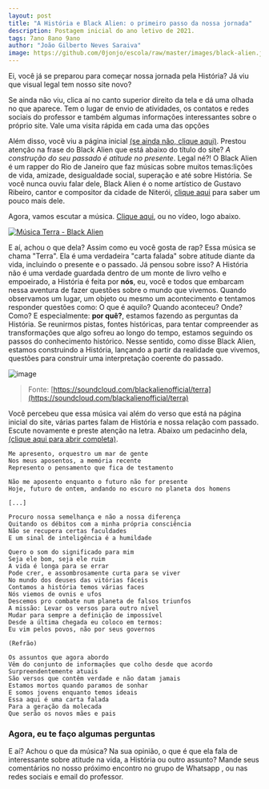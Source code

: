 ```yaml
---
layout: post
title: "A História e Black Alien: o primeiro passo da nossa jornada"
description: Postagem inicial do ano letivo de 2021.
tags: 7ano 8ano 9ano
author: "João Gilberto Neves Saraiva"
image: https://github.com/0jonjo/escola/raw/master/images/black-alien.jpg
---
```


Ei, você já se preparou para começar nossa jornada pela História? Já viu que visual legal tem nosso site novo?

Se ainda não viu, clica aí no canto superior direito da tela e dá uma olhada no que aparece. Tem o lugar de envio de atividades, os contatos e redes sociais do professor e também algumas informações interessantes sobre o próprio site. Vale uma visita rápida em cada uma das opções

Além disso, você viu a página inicial [(se ainda não, clique aqui)](https://0jonjo.github.io/escola/). Prestou atenção na frase do Black Alien que está abaixo do título do site? *A construção do seu passado é atitude no presente*. Legal né?! O Black Alien é um rapper do Rio de Janeiro que faz músicas sobre muitos temas:lições de vida, amizade, desigualdade social, superação e até sobre História. Se você nunca ouviu falar dele, Black Alien é o nome artístico de Gustavo Ribeiro, cantor e compositor da cidade de Niterói, [clique aqui](https://pt.wikipedia.org/wiki/Black_Alien) para saber um pouco mais dele. 

Agora, vamos escutar a música. [Clique aqui](https://www.youtube.com/watch?v=mbOB7aG7b1M), ou no vídeo, logo abaixo.

[![Música Terra - Black Alien](https://yt-embed.herokuapp.com/embed?v=mbOB7aG7b1M)](https://www.youtube.com/watch?v=mbOB7aG7b1M "Black Alien - Terra")

E aí, achou o que dela? Assim como eu você gosta de rap? Essa música se chama "Terra". Ela é uma verdadeira "carta falada" sobre atitude diante da vida, incluindo o presente e o passado. Já pensou sobre isso? A História não é uma verdade guardada dentro de um monte de livro velho e empoeirado, a História é feita por **nós**, eu, você e todos que embarcam nessa aventura de fazer questões sobre o mundo que vivemos. Quando observamos um lugar, um objeto ou mesmo um acontecimento e tentamos responder questões como: O que é aquilo? Quando aconteceu? Onde? Como? E especialmente: **por quê?**, estamos fazendo as perguntas da História. Se reunirmos pistas, fontes históricas, para tentar compreender as transformações que algo sofreu ao longo do tempo, estamos seguindo os passos do conhecimento histórico. Nesse sentido, como disse Black Alien, estamos construindo a História, lançando a partir da realidade que vivemos, questões para construir uma interpretação coerente do passado.


![image](https://user-images.githubusercontent.com/64807181/113641048-30328000-9653-11eb-8426-c9c8abc8a43e.png)
> Fonte: [https://soundcloud.com/blackalienofficial/terra](https://soundcloud.com/blackalienofficial/terra)


Você percebeu que essa música vai além do verso que está na página inicial do site, várias partes falam de História e nossa relação com passado. Escute novamente e preste atenção na letra. Abaixo um pedacinho dela, [(clique aqui para abrir completa)](https://www.letras.com/black-alien/terra/).

```
Me apresento, orquestro um mar de gente
Nos meus aposentos, a memória recente
Represento o pensamento que fica de testamento

Não me aposento enquanto o futuro não for presente
Hoje, futuro de ontem, andando no escuro no planeta dos homens

[...]

Procuro nossa semelhança e não a nossa diferença
Quitando os débitos com a minha própria consciência
Não se recupera certas faculdades
E um sinal de inteligência é a humildade

Quero o som do significado para mim
Seja ele bom, seja ele ruim
A vida é longa para se errar
Pode crer, e assombrosamente curta para se viver
No mundo dos deuses das vitórias fáceis
Contamos a história temos várias faces
Nós viemos de ovnis e ufos
Descemos pro combate num planeta de falsos triunfos
A missão: Levar os versos para outro nível
Mudar para sempre a definição de impossível
Desde a última chegada eu coloco em termos:
Eu vim pelos povos, não por seus governos

(Refrão)

Os assuntos que agora abordo
Vêm do conjunto de informações que colho desde que acordo
Surpreendentemente atuais
São versos que contêm verdade e não datam jamais
Estamos mortos quando paramos de sonhar
E somos jovens enquanto temos ideais
Essa aqui é uma carta falada
Para a geração da molecada
Que serão os novos mães e pais
```

### Agora, eu te faço algumas perguntas

E aí? Achou o que da música? Na sua opinião, o que é que ela fala de interessante sobre atitude na vida, a História ou outro assunto? Mande seus comentários no nosso próximo encontro no grupo de Whatsapp , ou nas redes sociais e email do professor.
